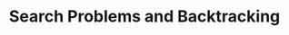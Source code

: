 ---
title: Search Problems and Backtracking
number: 36
time: 2022-04-27 12:00
location: Graham Hall 210
notes:
noutes_source:
slides_pdf:
slides_ppt:
youtube:
recording:
passcode:
textbook:
---